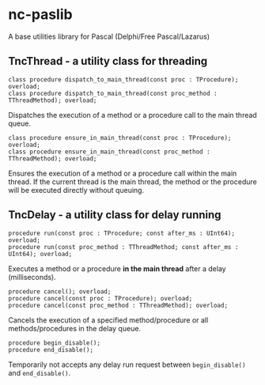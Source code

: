 # nc-paslib
A base utilities library for Pascal (Delphi/Free Pascal/Lazarus)


## TncThread - a utility class for threading

    class procedure dispatch_to_main_thread(const proc : TProcedure); overload;
    class procedure dispatch_to_main_thread(const proc_method : TThreadMethod); overload;

Dispatches the execution of a method or a procedure call to the main thread queue.



    class procedure ensure_in_main_thread(const proc : TProcedure); overload;
    class procedure ensure_in_main_thread(const proc_method : TThreadMethod); overload;

Ensures the execution of a method or a procedure call within the main thread. If the current thread is the main thread, the method or the procedure will be executed directly without queuing.



## TncDelay - a utility class for delay running

    procedure run(const proc : TProcedure; const after_ms : UInt64); overload;
    procedure run(const proc_method : TThreadMethod; const after_ms : UInt64); overload;

Executes a method or a procedure **in the main thread** after a delay (milliseconds).



    procedure cancel(); overload;
    procedure cancel(const proc : TProcedure); overload;
    procedure cancel(const proc_method : TThreadMethod); overload;

Cancels the execution of a specified method/procedure or all methods/procedures in the delay queue.



    procedure begin_disable();
    procedure end_disable();

Temporarily not accepts any delay run request between `begin_disable()` and `end_disable()`.

